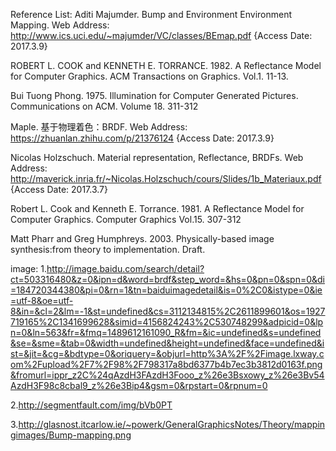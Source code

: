 Reference List:
Aditi Majumder. Bump and Environment Environment Mapping. Web Address: http://www.ics.uci.edu/~majumder/VC/classes/BEmap.pdf {Access Date: 2017.3.9}

ROBERT L. COOK and KENNETH E. TORRANCE. 1982. A Reflectance Model for Computer Graphics. ACM Transactions on Graphics. Vol.1. 11-13.

Bui Tuong Phong. 1975. Illumination for Computer Generated Pictures. Communications on ACM. Volume 18. 311-312

Maple. 基于物理着色：BRDF. Web Address: https://zhuanlan.zhihu.com/p/21376124 {Access Date: 2017.3.9}

Nicolas Holzschuch. Material representation, Reflectance, BRDFs. Web Address: http://maverick.inria.fr/~Nicolas.Holzschuch/cours/Slides/1b_Materiaux.pdf {Access Date: 2017.3.7} 

Robert L. Cook and Kenneth E. Torrance. 1981. A Reflectance Model for Computer Graphics. Computer Graphics Vol.15. 307-312

Matt Pharr and Greg Humphreys. 2003. Physically-based image synthesis:from theory to implementation. Draft. 


image:
1.http://image.baidu.com/search/detail?ct=503316480&z=0&ipn=d&word=brdf&step_word=&hs=0&pn=0&spn=0&di=184720344380&pi=0&rn=1&tn=baiduimagedetail&is=0%2C0&istype=0&ie=utf-8&oe=utf-8&in=&cl=2&lm=-1&st=undefined&cs=3112134815%2C2611899601&os=1927719165%2C1341699628&simid=4156824243%2C530748299&adpicid=0&lpn=0&ln=563&fr=&fmq=1489612161090_R&fm=&ic=undefined&s=undefined&se=&sme=&tab=0&width=undefined&height=undefined&face=undefined&ist=&jit=&cg=&bdtype=0&oriquery=&objurl=http%3A%2F%2Fimage.lxway.com%2Fupload%2F7%2F98%2F798317a8bd6377b4b7ec3b3812d0163f.png&fromurl=ippr_z2C%24qAzdH3FAzdH3Fooo_z%26e3Bsxowy_z%26e3Bv54AzdH3F98c8cbal9_z%26e3Bip4&gsm=0&rpstart=0&rpnum=0

2.http://segmentfault.com/img/bVb0PT

3.http://glasnost.itcarlow.ie/~powerk/GeneralGraphicsNotes/Theory/mappingimages/Bump-mapping.png